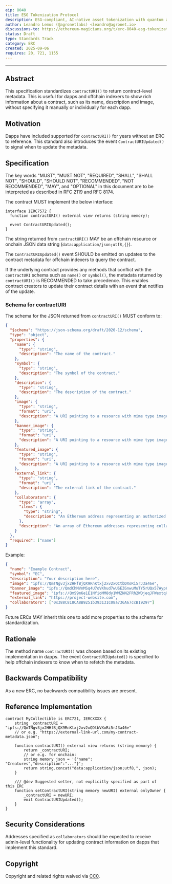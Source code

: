 ```yaml
---
eip: 8040
title: ESG Tokenization Protocol
description: ESG-compliant, AI-native asset tokenization with quantum auditability and lifecycle integrity.
author: Leandro Lemos (@agronetlabs) <leandro@agronet.io>
discussions-to: https://ethereum-magicians.org/t/erc-8040-esg-tokenization-protocol/25846
status: Draft
type: Standards Track
category: ERC
created: 2025-09-06
requires: 20, 721, 1155
---
```

---

## Abstract

This specification standardizes `contractURI()` to return contract-level metadata. This is useful for dapps and offchain indexers to show rich information about a contract, such as its name, description and image, without specifying it manually or individually for each dapp.

## Motivation

Dapps have included supported for `contractURI()` for years without an ERC to reference. This standard also introduces the event `ContractURIUpdated()` to signal when to update the metadata.

## Specification

The key words "MUST", "MUST NOT", "REQUIRED", "SHALL", "SHALL NOT", "SHOULD", "SHOULD NOT", "RECOMMENDED", "NOT RECOMMENDED", "MAY", and "OPTIONAL" in this document are to be interpreted as described in RFC 2119 and RFC 8174.

The contract MUST implement the below interface:

```solidity
interface IERC7572 {
  function contractURI() external view returns (string memory);

  event ContractURIUpdated();
}
```

The string returned from `contractURI()` MAY be an offchain resource or onchain JSON data string (`data:application/json;utf8,{}`).

The `ContractURIUpdated()` event SHOULD be emitted on updates to the contract metadata for offchain indexers to query the contract.

If the underlying contract provides any methods that conflict with the `contractURI` schema such as `name()` or `symbol()`, the metadata returned by `contractURI()` is RECOMMENDED to take precedence. This enables contract creators to update their contract details with an event that notifies of the update.

### Schema for contractURI

The schema for the JSON returned from `contractURI()` MUST conform to:

```json
{
  "$schema": "https://json-schema.org/draft/2020-12/schema",
  "type": "object",
  "properties": {
    "name": {
      "type": "string",
      "description": "The name of the contract."
    },
    "symbol": {
      "type": "string",
      "description": "The symbol of the contract."
    },
    "description": {
      "type": "string",
      "description": "The description of the contract."
    },
    "image": {
      "type": "string",
      "format": "uri",
      "description": "A URI pointing to a resource with mime type image/* that represents the contract, typically displayed as a profile picture for the contract."
    },
    "banner_image": {
      "type": "string",
      "format": "uri",
      "description": "A URI pointing to a resource with mime type image/* that represents the contract, displayed as a banner image for the contract."
    },
    "featured_image": {
      "type": "string",
      "format": "uri",
      "description": "A URI pointing to a resource with mime type image/* that represents the featured image for the contract, typically used for a highlight section."
    },
    "external_link": {
      "type": "string",
      "format": "uri",
      "description": "The external link of the contract."
    },
    "collaborators": {
      "type": "array",
      "items": {
        "type": "string",
        "description": "An Ethereum address representing an authorized editor of the contract."
      },
      "description": "An array of Ethereum addresses representing collaborators (authorized editors) of the contract."
    }
  },
  "required": ["name"]
}
```

Example:

```json
{
  "name": "Example Contract",
  "symbol": "EC",
  "description": "Your description here",
  "image": "ipfs://QmTNgv3jx2HHfBjQX9RnKtxj2xv2xQCtbDXoRi5rJ3a46e",
  "banner_image": "ipfs://QmdChMVnMSq4U7oVKhud7wUSEZGnwuMuTY5rUQx57Ayp6H",
  "featured_image": "ipfs://QmS9m6e1E1NfioMM8dy1WMZNN2FRh2WDjeqJFWextqXCT8",
  "external_link": "https://project-website.com",
  "collaborators": ["0x388C818CA8B9251b393131C08a736A67ccB19297"]
}
```

Future ERCs MAY inherit this one to add more properties to the schema for standardization.

## Rationale

The method name `contractURI()` was chosen based on its existing implementation in dapps. The event `ContractURIUpdated()` is specified to help offchain indexers to know when to refetch the metadata.

## Backwards Compatibility

As a new ERC, no backwards compatibility issues are present.

## Reference Implementation

```solidity
contract MyCollectible is ERC721, IERCXXXX {
    string _contractURI = "ipfs://QmTNgv3jx2HHfBjQX9RnKtxj2xv2xQDtbVXoRi5rJ3a46e"
    // or e.g. "https://external-link-url.com/my-contract-metadata.json";

    function contractURI() external view returns (string memory) {
        return _contractURI;
        // or e.g. for onchain:
        string memory json = '{"name": "Creatures","description":"..."}';
        return string.concat("data:application/json;utf8,", json);
    }

    /// @dev Suggested setter, not explicitly specified as part of this ERC
    function setContractURI(string memory newURI) external onlyOwner {
        _contractURI = newURI;
        emit ContractURIUpdated();
    }
}
```

## Security Considerations

Addresses specified as `collaborators` should be expected to receive admin-level functionality for updating contract information on dapps that implement this standard.

## Copyright

Copyright and related rights waived via [CC0](../LICENSE.md).
